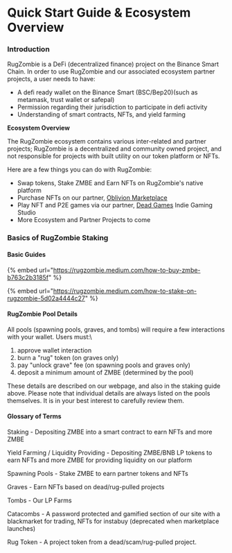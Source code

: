 # Quick Start Guide & Ecosystem Overview

### **Introduction**

RugZombie is a DeFi (decentralized finance) project on the Binance Smart Chain. In order to use RugZombie and our associated ecosystem partner projects, a user needs to have:&#x20;

* A defi ready wallet on the Binance Smart (BSC/Bep20)(such as metamask, trust wallet or safepal)&#x20;
* Permission regarding their jurisdiction to participate in defi activity
* Understanding of smart contracts, NFTs, and yield farming

**Ecosystem Overview**

The RugZombie ecosystem contains various inter-related and partner projects; RugZombie is a decentralized and community owned project, and not responsible for projects with built utility on our token platform or NFTs.

Here are a few things you can do with RugZombie:&#x20;

* Swap tokens, Stake ZMBE and Earn NFTs on RugZombie's native platform
* Purchase NFTs on our partner, [Oblivion Marketplace](../nft-marketplace-+-gamefi-services/oblivion-nft-marketplace/)
* Play NFT and P2E games via our partner, [Dead Games](../nft-marketplace-+-gamefi-services/) Indie Gaming Studio
* More Ecosystem and Partner Projects to come

### **Basics of RugZombie Staking**

#### **Basic Guides**

{% embed url="https://rugzombie.medium.com/how-to-buy-zmbe-b763c2b3185f" %}

{% embed url="https://rugzombie.medium.com/how-to-stake-on-rugzombie-5d02a4444c27" %}

#### RugZombie Pool Details

All pools (spawning pools, graves, and tombs) will require a few interactions with your wallet. Users must:\


1. approve wallet interaction
2. burn a "rug" token (on graves only)&#x20;
3. pay "unlock grave" fee (on spawning pools and graves only)
4. deposit a minimum amount of ZMBE (determined by the pool)&#x20;

These details are described on our webpage, and also in the staking guide above. Please note that individual details are always listed on the pools themselves. It is in your best interest to carefully review them.



#### Glossary of Terms

Staking - Depositing ZMBE into a smart contract to earn NFTs and more ZMBE

Yield Farming / Liquidity Providing - Depositing ZMBE/BNB LP tokens to earn NFTs and more ZMBE for providing liquidity on our platform

Spawning Pools - Stake ZMBE to earn partner tokens and NFTs

Graves - Earn NFTs based on dead/rug-pulled projects&#x20;

Tombs - Our LP Farms

Catacombs - A password protected and gamified section of our site with a blackmarket for trading, NFTs for instabuy (deprecated when marketplace launches)&#x20;

Rug Token - A project token from a dead/scam/rug-pulled project.&#x20;


